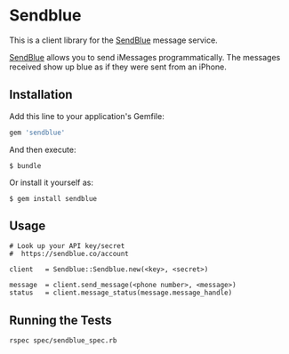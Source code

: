 # Sendblue

This is a client library for the [SendBlue](https://sendblue.co/) message service.  

[SendBlue](https://sendblue.co/) allows you to send iMessages programmatically.  The messages received show up blue as if they were sent from an iPhone.

## Installation

Add this line to your application's Gemfile:

```ruby
gem 'sendblue'
```

And then execute:

    $ bundle

Or install it yourself as:

    $ gem install sendblue

## Usage

```
# Look up your API key/secret 
#  https://sendblue.co/account

client   = Sendblue::Sendblue.new(<key>, <secret>)

message  = client.send_message(<phone number>, <message>)
status   = client.message_status(message.message_handle)
```

## Running the Tests
```                        
rspec spec/sendblue_spec.rb
```